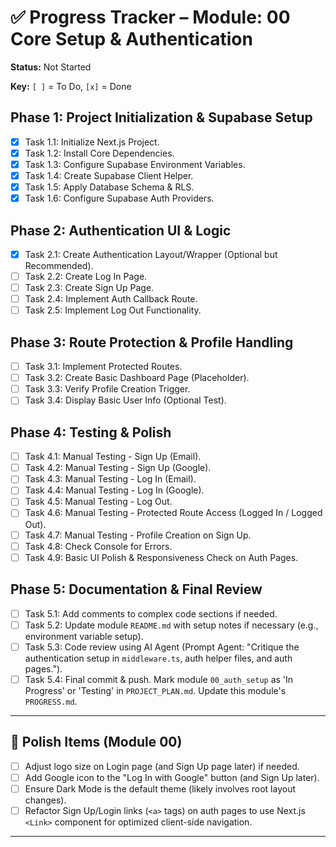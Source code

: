 # ✅ Progress Tracker – Module: 00 Core Setup & Authentication

**Status:** Not Started

**Key:** `[ ]` = To Do, `[x]` = Done

## Phase 1: Project Initialization & Supabase Setup

-   [x] Task 1.1: Initialize Next.js Project.
-   [x] Task 1.2: Install Core Dependencies.
-   [x] Task 1.3: Configure Supabase Environment Variables.
-   [x] Task 1.4: Create Supabase Client Helper.
-   [x] Task 1.5: Apply Database Schema & RLS.
-   [x] Task 1.6: Configure Supabase Auth Providers.

## Phase 2: Authentication UI & Logic

-   [x] Task 2.1: Create Authentication Layout/Wrapper (Optional but Recommended).
-   [ ] Task 2.2: Create Log In Page.
-   [ ] Task 2.3: Create Sign Up Page.
-   [ ] Task 2.4: Implement Auth Callback Route.
-   [ ] Task 2.5: Implement Log Out Functionality.

## Phase 3: Route Protection & Profile Handling

-   [ ] Task 3.1: Implement Protected Routes.
-   [ ] Task 3.2: Create Basic Dashboard Page (Placeholder).
-   [ ] Task 3.3: Verify Profile Creation Trigger.
-   [ ] Task 3.4: Display Basic User Info (Optional Test).

## Phase 4: Testing & Polish

-   [ ] Task 4.1: Manual Testing - Sign Up (Email).
-   [ ] Task 4.2: Manual Testing - Sign Up (Google).
-   [ ] Task 4.3: Manual Testing - Log In (Email).
-   [ ] Task 4.4: Manual Testing - Log In (Google).
-   [ ] Task 4.5: Manual Testing - Log Out.
-   [ ] Task 4.6: Manual Testing - Protected Route Access (Logged In / Logged Out).
-   [ ] Task 4.7: Manual Testing - Profile Creation on Sign Up.
-   [ ] Task 4.8: Check Console for Errors.
-   [ ] Task 4.9: Basic UI Polish & Responsiveness Check on Auth Pages.

## Phase 5: Documentation & Final Review

-   [ ] Task 5.1: Add comments to complex code sections if needed.
-   [ ] Task 5.2: Update module `README.md` with setup notes if necessary (e.g., environment variable setup).
-   [ ] Task 5.3: Code review using AI Agent (Prompt Agent: "Critique the authentication setup in `middleware.ts`, auth helper files, and auth pages.").
-   [ ] Task 5.4: Final commit & push. Mark module `00_auth_setup` as 'In Progress' or 'Testing' in `PROJECT_PLAN.md`. Update this module's `PROGRESS.md`.

---

## 🧹 Polish Items (Module 00)

*   [ ] Adjust logo size on Login page (and Sign Up page later) if needed.
*   [ ] Add Google icon to the "Log In with Google" button (and Sign Up later).
*   [ ] Ensure Dark Mode is the default theme (likely involves root layout changes).
*   [ ] Refactor Sign Up/Login links (`<a>` tags) on auth pages to use Next.js `<Link>` component for optimized client-side navigation.

---